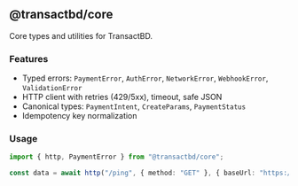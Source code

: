 ## @transactbd/core

Core types and utilities for TransactBD.

### Features

- Typed errors: `PaymentError`, `AuthError`, `NetworkError`, `WebhookError`, `ValidationError`
- HTTP client with retries (429/5xx), timeout, safe JSON
- Canonical types: `PaymentIntent`, `CreateParams`, `PaymentStatus`
- Idempotency key normalization

### Usage

```ts
import { http, PaymentError } from "@transactbd/core";

const data = await http("/ping", { method: "GET" }, { baseUrl: "https://api" });
```
